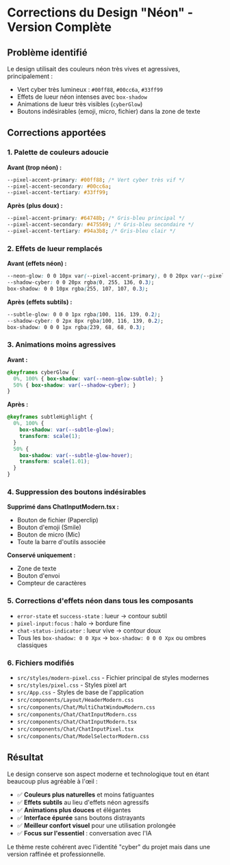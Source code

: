 # Corrections du Design "Néon" - Version Complète

## Problème identifié
Le design utilisait des couleurs néon très vives et agressives, principalement :
- Vert cyber très lumineux : `#00ff88`, `#00cc6a`, `#33ff99`
- Effets de lueur néon intenses avec `box-shadow`
- Animations de lueur très visibles (`cyberGlow`)
- Boutons indésirables (emoji, micro, fichier) dans la zone de texte

## Corrections apportées

### 1. Palette de couleurs adoucie
**Avant (trop néon) :**
```css
--pixel-accent-primary: #00ff88; /* Vert cyber très vif */
--pixel-accent-secondary: #00cc6a;
--pixel-accent-tertiary: #33ff99;
```

**Après (plus doux) :**
```css
--pixel-accent-primary: #64748b; /* Gris-bleu principal */
--pixel-accent-secondary: #475569; /* Gris-bleu secondaire */
--pixel-accent-tertiary: #94a3b8; /* Gris-bleu clair */
```

### 2. Effets de lueur remplacés
**Avant (effets néon) :**
```css
--neon-glow: 0 0 10px var(--pixel-accent-primary), 0 0 20px var(--pixel-accent-primary), 0 0 30px var(--pixel-accent-primary);
--shadow-cyber: 0 0 20px rgba(0, 255, 136, 0.3);
box-shadow: 0 0 10px rgba(255, 107, 107, 0.3);
```

**Après (effets subtils) :**
```css
--subtle-glow: 0 0 0 1px rgba(100, 116, 139, 0.2);
--shadow-cyber: 0 2px 8px rgba(100, 116, 139, 0.2);
box-shadow: 0 0 0 1px rgba(239, 68, 68, 0.3);
```

### 3. Animations moins agressives
**Avant :**
```css
@keyframes cyberGlow {
  0%, 100% { box-shadow: var(--neon-glow-subtle); }
  50% { box-shadow: var(--shadow-cyber); }
}
```

**Après :**
```css
@keyframes subtleHighlight {
  0%, 100% { 
    box-shadow: var(--subtle-glow);
    transform: scale(1);
  }
  50% { 
    box-shadow: var(--subtle-glow-hover);
    transform: scale(1.01);
  }
}
```

### 4. Suppression des boutons indésirables
**Supprimé dans ChatInputModern.tsx :**
- Bouton de fichier (Paperclip)
- Bouton d'emoji (Smile)  
- Bouton de micro (Mic)
- Toute la barre d'outils associée

**Conservé uniquement :**
- Zone de texte
- Bouton d'envoi
- Compteur de caractères

### 5. Corrections d'effets néon dans tous les composants
- `error-state` et `success-state` : lueur → contour subtil
- `pixel-input:focus` : halo → bordure fine
- `chat-status-indicator` : lueur vive → contour doux
- Tous les `box-shadow: 0 0 Xpx` → `box-shadow: 0 0 0 Xpx` ou ombres classiques

### 6. Fichiers modifiés
- `src/styles/modern-pixel.css` - Fichier principal de styles modernes
- `src/styles/pixel.css` - Styles pixel art
- `src/App.css` - Styles de base de l'application
- `src/components/Layout/HeaderModern.css`
- `src/components/Chat/MultiChatWindowModern.css`
- `src/components/Chat/ChatInputModern.css`
- `src/components/Chat/ChatInputModern.tsx`
- `src/components/Chat/ChatInputPixel.tsx`
- `src/components/Chat/ModelSelectorModern.css`

## Résultat
Le design conserve son aspect moderne et technologique tout en étant beaucoup plus agréable à l'œil :
- ✅ **Couleurs plus naturelles** et moins fatiguantes
- ✅ **Effets subtils** au lieu d'effets néon agressifs
- ✅ **Animations plus douces** et élégantes
- ✅ **Interface épurée** sans boutons distrayants
- ✅ **Meilleur confort visuel** pour une utilisation prolongée
- ✅ **Focus sur l'essentiel** : conversation avec l'IA

Le thème reste cohérent avec l'identité "cyber" du projet mais dans une version raffinée et professionnelle.
